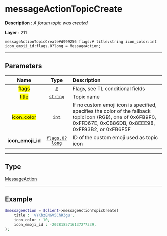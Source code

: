 # messageActionTopicCreate

**Description** : *A forum topic was created*

**Layer** : 211

```tl
messageActionTopicCreate#d999256 flags:# title:string icon_color:int icon_emoji_id:flags.0?long = MessageAction;
```

---

## Parameters

| Name | Type | Description |
| :---: | :---: | :--- |
| <mark>flags</mark> | [`#`](type/#) | Flags, see TL conditional fields |
| <mark>title</mark> | [`string`](type/string) | Topic name |
| <mark>icon_color</mark> | [`int`](type/int) | If no custom emoji icon is specified, specifies the color of the fallback topic icon (RGB), one of 0x6FB9F0, 0xFFD67E, 0xCB86DB, 0x8EEE98, 0xFF93B2, or 0xFB6F5F |
| **icon_emoji_id** | [`flags.0?long`](type/long) | ID of the custom emoji used as topic icon |

---

## Type

[MessageAction](type/MessageAction)

---

## Example

```php
$messageAction = $client->messageActionTopicCreate(
	title : 'vYKbzENGV5ChR3gu',
	icon_color : 10,
	icon_emoji_id : -2028185716137277339,
);
```